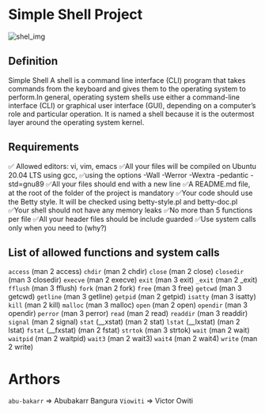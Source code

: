 # Simple Shell Project 

![shel_img](https://user-images.githubusercontent.com/22318580/129488019-133b1a6f-b149-4f71-8aaf-4f12a9a674c9.jpeg)

## Definition
Simple Shell A shell is a command line interface (CLI) program that takes commands from the keyboard and gives them to the operating system to perform.In general, operating system shells use either a command-line interface (CLI) or graphical user interface (GUI), depending on a computer’s role and particular operation. It is named a shell because it is the outermost layer around the operating system kernel.

## Requirements
:white_check_mark: Allowed editors: vi, vim, emacs
:white_check_mark:All your files will be compiled on Ubuntu 20.04 LTS using gcc, :white_check_mark:using the options -Wall -Werror -Wextra -pedantic -std=gnu89
:white_check_mark:All your files should end with a new line
:white_check_mark:A README.md file, at the root of the folder of the project is mandatory
:white_check_mark:Your code should use the Betty style. It will be checked using betty-style.pl and betty-doc.pl
:white_check_mark:Your shell should not have any memory leaks
:white_check_mark:No more than 5 functions per file
:white_check_mark:All your header files should be include guarded
:white_check_mark:Use system calls only when you need to (why?)

## List of allowed functions and system calls
`access` (man 2 access)
`chdir` (man 2 chdir)
`close` (man 2 close)
`closedir` (man 3 closedir)
`execve` (man 2 execve)
`exit` (man 3 exit)
`_exit` (man 2 _exit)
`fflush` (man 3 fflush)
`fork` (man 2 fork)
`free` (man 3 free)
`getcwd` (man 3 getcwd)
`getline` (man 3 getline)
`getpid` (man 2 getpid)
`isatty` (man 3 isatty)
`kill` (man 2 kill)
`malloc` (man 3 malloc)
`open` (man 2 open)
`opendir` (man 3 opendir)
`perror` (man 3 perror)
`read` (man 2 read)
`readdir` (man 3 readdir)
`signal` (man 2 signal)
`stat` (__xstat) (man 2 stat)
`lstat` (__lxstat) (man 2 lstat)
`fstat` (__fxstat) (man 2 fstat)
`strtok` (man 3 strtok)
`wait` (man 2 wait)
`waitpid` (man 2 waitpid)
`wait3` (man 2 wait3)
`wait4` (man 2 wait4)
`write` (man 2 write)

# Arthors 
`abu-bakarr` => Abubakarr Bangura
`Viowiti` => Victor Owiti